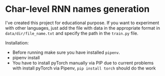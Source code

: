 # Char-level RNN names generation 

I've created this project for educational purpose.
If you want to experiment with other languages, just add the file with data in the appropriate format in `data/dir/file_name.txt` and 
 specify the path in the `train.py` file.
 
 Installation:
 - Before running make sure you have installed `pipenv`.
 - pipenv install
 - You have to install pyTorch manually via PIP due to current problems with install pyTorch via Pipenv,
 `pip install torch` should do the work